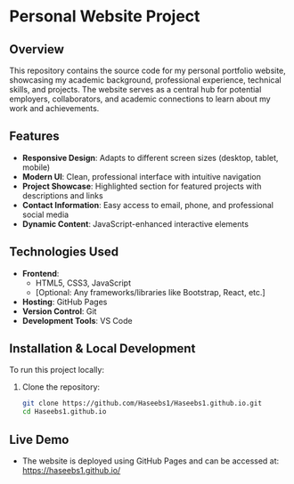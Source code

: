 # Personal Website Project

## Overview
This repository contains the source code for my personal portfolio website, showcasing my academic background, professional experience, technical skills, and projects. The website serves as a central hub for potential employers, collaborators, and academic connections to learn about my work and achievements.

## Features
- **Responsive Design**: Adapts to different screen sizes (desktop, tablet, mobile)
- **Modern UI**: Clean, professional interface with intuitive navigation
- **Project Showcase**: Highlighted section for featured projects with descriptions and links
- **Contact Information**: Easy access to email, phone, and professional social media
- **Dynamic Content**: JavaScript-enhanced interactive elements

## Technologies Used
- **Frontend**: 
  - HTML5, CSS3, JavaScript
  - [Optional: Any frameworks/libraries like Bootstrap, React, etc.]
- **Hosting**: GitHub Pages
- **Version Control**: Git
- **Development Tools**: VS Code

## Installation & Local Development
To run this project locally:
1. Clone the repository:
   ```bash
   git clone https://github.com/Haseebs1/Haseebs1.github.io.git
   cd Haseebs1.github.io

## Live Demo
- The website is deployed using GitHub Pages and can be accessed at:
  https://haseebs1.github.io/
